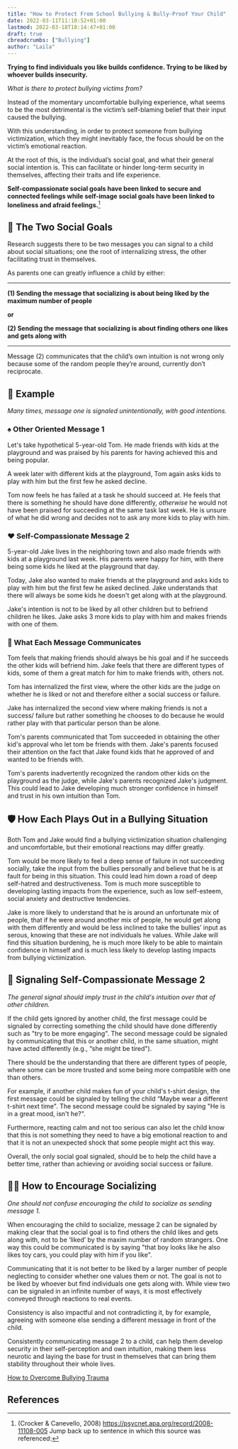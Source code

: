 ```yaml
---
title: "How to Protect From School Bullying & Bully-Proof Your Child"
date: 2022-03-11T11:10:52+01:00
lastmod: 2022-03-18T18:14:47+01:00
draft: true
cbreadcrumbs: ["Bullying"]
author: "Laila"
---
```


**Trying to find individuals you like builds confidence. Trying to be liked by whoever builds insecurity.**

*What is there to protect bullying victims from?*

Instead of the momentary uncomfortable bullying experience, what seems to be the most detrimental is the victim’s self-blaming belief that their input caused the bullying.

With this understanding, in order to protect someone from bullying victimization, which they might inevitably face, the focus should be on the victim’s emotional reaction.


At the root of this, is the individual’s social goal, and what their general social intention is. This can facilitate or hinder long-term security in themselves, affecting their traits and life experience.

**Self-compassionate social goals have been linked to secure and connected feelings while self-image social goals have been linked to loneliness and afraid feelings.**[^1] 

## :busts_in_silhouette: The Two Social Goals

Research suggests there to be two messages 
 you can signal to a child about social situations; one the root of internalizing stress, the other facilitating trust in themselves.

As parents one can greatly influence a child by either:

---

**(1) Sending the message that socializing is about being liked by the maximum number of people**

**or**

**(2) Sending the message that socializing is about finding others one likes and gets along with**

---

Message (2) communicates that the child’s own intuition is not wrong only because some of the random people they’re around, currently don’t reciprocate.
 
## :foggy: Example
*Many times, message one is signaled unintentionally, with good intentions.*

### :spades: Other Oriented Message 1 

Let's take hypothetical 5-year-old Tom. He made friends with kids at the playground and was praised by his parents for having achieved this and being popular.

 A week later with different kids at the playground, Tom again asks kids to play with him but the first few he asked decline. 

Tom now feels he has failed at a task he should succeed at. He feels that there is something he should have done differently, *otherwise* he would not have been praised for succeeding at the same task last week. He is unsure of what he did wrong and decides not to ask any more kids to play with him. 

### :hearts: Self-Compassionate Message 2

5-year-old Jake lives in the neighboring town and also made friends with kids at a playground last week. His parents were happy for him, with there being some kids he liked at the playground that day. 

Today, Jake also wanted to make friends at the playground and asks kids to play with him but the first few he asked declined. Jake understands that there will always be some kids he doesn't get along with at the playground. 

Jake's intention is not to be liked by all other children but to befriend children he likes. Jake asks 3 more kids to play with him and makes friends with one of them.

### :speech_balloon: What Each Message Communicates

Tom feels that making friends should always be his goal and if he succeeds the other kids will befriend him. Jake feels that there are different types of kids, some of them a great match for him to make friends with, others not. 

Tom has internalized the first view, where the other kids are the judge on whether he is liked or not and therefore either a social success or failure. 

Jake has internalized the second view where making friends is not a success/ failure but rather something he chooses to do because he would rather play with that particular person than be alone.
 
Tom's parents communicated that Tom succeeded in obtaining the other kid's approval who let tom be friends with them.
Jake's parents focused their attention on the fact that Jake found kids that he approved of and wanted to be friends with. 

Tom's parents inadvertently recognized the random other kids on the playground as the judge, while Jake's parents recognized Jake's judgment. 
This could lead to Jake developing much stronger confidence in himself and trust in his own intuition than Tom.

## :shield: How Each Plays Out in a Bullying Situation

Both Tom and Jake would find a bullying victimization situation challenging and uncomfortable, but their emotional reactions may differ greatly. 

Tom would be more likely to feel a deep sense of failure in not succeeding socially, take the input from the bullies personally and believe that he is at fault for being in this situation. This could lead him down a road of deep self-hatred and destructiveness. Tom is much more susceptible to developing lasting impacts from the experience, such as low self-esteem, social anxiety and destructive tendencies. 

Jake is more likely to understand that he is around an unfortunate mix of people, that if he were around another mix of people, he would get along with them differently and would be less inclined to take the bullies’ input as serous, knowing that these are not individuals he values. While Jake will find this situation burdening, he is much more likely to be able to maintain confidence in himself and is much less likely to develop lasting impacts from bullying victimization.

## :key: Signaling Self-Compassionate Message 2

*The general signal should imply trust in the child's intuition over that of other children.*

If the child gets ignored by another child, the first message could be signaled by correcting something the child should have done differently such as "try to be more engaging". The second message could be signaled by communicating that this or another child, in the same situation, might have acted differently (e.g., “she might be tired"). 

There should be the understanding that there are different types of people, where some can be more trusted and some being more compatible with one than others.
 
For example, if another child makes fun of your child's t-shirt design, the first message could be signaled by telling the child “Maybe wear a different t-shirt next time". The second message could be signaled by saying "He is in a great mood, isn't he?". 

Furthermore, reacting calm and not too serious can also let the child know that this is not something they need to have a big emotional reaction to and that it is not an unexpected shock that some people might act this way. 

Overall, the only social goal signaled, should be to help the child have a better time, rather than achieving or avoiding social success or failure. 

## :man_playing_water_polo: How to Encourage Socializing

*One should not confuse encouraging the child to socialize as sending message 1.*

When encouraging the child to socialize, message 2 can be signaled by making clear that the social goal is to find others the child likes and gets along with, not to be ‘liked’ by the maxim number of random strangers. 
One way this could be communicated is by saying "that boy looks like he also likes toy cars, you could play with him if you like".

Communicating that it is not better to be liked by a larger number of people neglecting to consider whether one values them or not. The goal is not to be liked by whoever but find individuals one gets along with.
While view two can be signaled in an infinite number of ways, it is most effectively conveyed through reactions to real events.

Consistency is also impactful and not contradicting it, by for example, agreeing with someone else sending a different message in front of the child.

Consistently communicating message 2 to a child, can help them develop security in their self-perception and own intuition, making them less neurotic and laying the base for trust in themselves that can bring them stability throughout their whole lives.



[How to Overcome Bullying Trauma](/how-to-overcome-bullying-trauma/)

References 
---

[^1]: (Crocker & Canevello, 2008) https://psycnet.apa.org/record/2008-11108-005 Jump back up to sentence in which this source was referenced:

